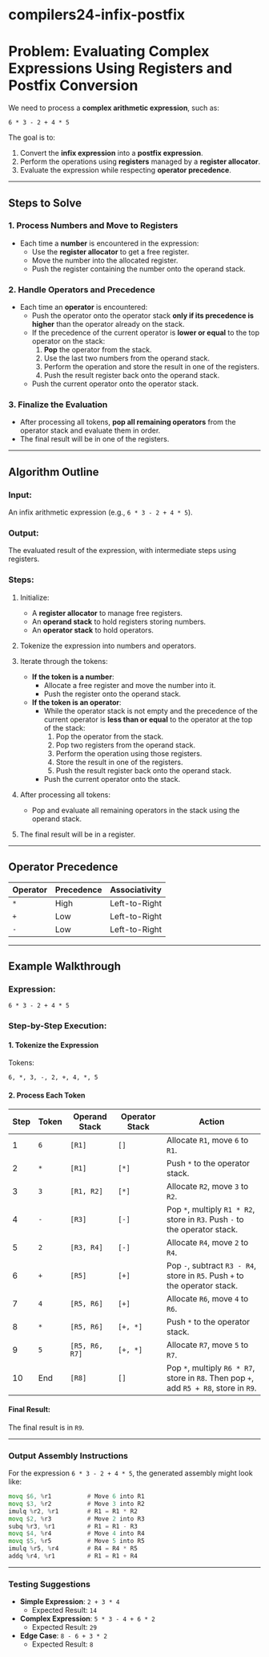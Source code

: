 # compilers24-infix-postfix

# Problem: Evaluating Complex Expressions Using Registers and Postfix Conversion

We need to process a **complex arithmetic expression**, such as:

```plaintext
6 * 3 - 2 + 4 * 5
```

The goal is to:
1. Convert the **infix expression** into a **postfix expression**.
2. Perform the operations using **registers** managed by a **register allocator**.
3. Evaluate the expression while respecting **operator precedence**.

---

## **Steps to Solve**

### **1. Process Numbers and Move to Registers**
- Each time a **number** is encountered in the expression:
  - Use the **register allocator** to get a free register.
  - Move the number into the allocated register.
  - Push the register containing the number onto the operand stack.

### **2. Handle Operators and Precedence**
- Each time an **operator** is encountered:
  - Push the operator onto the operator stack **only if its precedence is higher** than the operator already on the stack.
  - If the precedence of the current operator is **lower or equal** to the top operator on the stack:
    1. **Pop** the operator from the stack.
    2. Use the last two numbers from the operand stack.
    3. Perform the operation and store the result in one of the registers.
    4. Push the result register back onto the operand stack.
  - Push the current operator onto the operator stack.

### **3. Finalize the Evaluation**
- After processing all tokens, **pop all remaining operators** from the operator stack and evaluate them in order.
- The final result will be in one of the registers.

---

## **Algorithm Outline**

### **Input**: 
An infix arithmetic expression (e.g., `6 * 3 - 2 + 4 * 5`).

### **Output**: 
The evaluated result of the expression, with intermediate steps using registers.

### **Steps**:
1. Initialize:
   - A **register allocator** to manage free registers.
   - An **operand stack** to hold registers storing numbers.
   - An **operator stack** to hold operators.

2. Tokenize the expression into numbers and operators.

3. Iterate through the tokens:
   - **If the token is a number**:
     - Allocate a free register and move the number into it.
     - Push the register onto the operand stack.
   - **If the token is an operator**:
     - While the operator stack is not empty and the precedence of the current operator is **less than or equal** to the operator at the top of the stack:
       1. Pop the operator from the stack.
       2. Pop two registers from the operand stack.
       3. Perform the operation using those registers.
       4. Store the result in one of the registers.
       5. Push the result register back onto the operand stack.
     - Push the current operator onto the stack.

4. After processing all tokens:
   - Pop and evaluate all remaining operators in the stack using the operand stack.

5. The final result will be in a register.

---

## **Operator Precedence**

| Operator | Precedence | Associativity |
|----------|------------|---------------|
| `*`      | High       | Left-to-Right |
| `+`      | Low        | Left-to-Right |
| `-`      | Low        | Left-to-Right |

---

## **Example Walkthrough**

### **Expression**:
```plaintext
6 * 3 - 2 + 4 * 5
```

### **Step-by-Step Execution**:

#### **1. Tokenize the Expression**
Tokens:
```plaintext
6, *, 3, -, 2, +, 4, *, 5
```

#### **2. Process Each Token**

| Step | Token | Operand Stack             | Operator Stack | Action                                                                                   |
|------|-------|---------------------------|----------------|------------------------------------------------------------------------------------------|
| 1    | `6`   | `[R1]`                    | `[]`           | Allocate `R1`, move `6` to `R1`.                                                        |
| 2    | `*`   | `[R1]`                    | `[*]`          | Push `*` to the operator stack.                                                         |
| 3    | `3`   | `[R1, R2]`                | `[*]`          | Allocate `R2`, move `3` to `R2`.                                                        |
| 4    | `-`   | `[R3]`                    | `[-]`          | Pop `*`, multiply `R1 * R2`, store in `R3`. Push `-` to the operator stack.             |
| 5    | `2`   | `[R3, R4]`                | `[-]`          | Allocate `R4`, move `2` to `R4`.                                                        |
| 6    | `+`   | `[R5]`                    | `[+]`          | Pop `-`, subtract `R3 - R4`, store in `R5`. Push `+` to the operator stack.             |
| 7    | `4`   | `[R5, R6]`                | `[+]`          | Allocate `R6`, move `4` to `R6`.                                                        |
| 8    | `*`   | `[R5, R6]`                | `[+, *]`       | Push `*` to the operator stack.                                                         |
| 9    | `5`   | `[R5, R6, R7]`            | `[+, *]`       | Allocate `R7`, move `5` to `R7`.                                                        |
| 10   | End   | `[R8]`                    | `[]`           | Pop `*`, multiply `R6 * R7`, store in `R8`. Then pop `+`, add `R5 + R8`, store in `R9`. |

#### **Final Result**:
The final result is in `R9`.

---

### **Output Assembly Instructions**

For the expression `6 * 3 - 2 + 4 * 5`, the generated assembly might look like:

```asm
movq $6, %r1          # Move 6 into R1
movq $3, %r2          # Move 3 into R2
imulq %r2, %r1        # R1 = R1 * R2
movq $2, %r3          # Move 2 into R3
subq %r3, %r1         # R1 = R1 - R3
movq $4, %r4          # Move 4 into R4
movq $5, %r5          # Move 5 into R5
imulq %r5, %r4        # R4 = R4 * R5
addq %r4, %r1         # R1 = R1 + R4
```

---

### **Testing Suggestions**

- **Simple Expression**: `2 + 3 * 4`
  - Expected Result: `14`
- **Complex Expression**: `5 * 3 - 4 + 6 * 2`
  - Expected Result: `29`
- **Edge Case**: `8 - 6 + 3 * 2`
  - Expected Result: `8`
